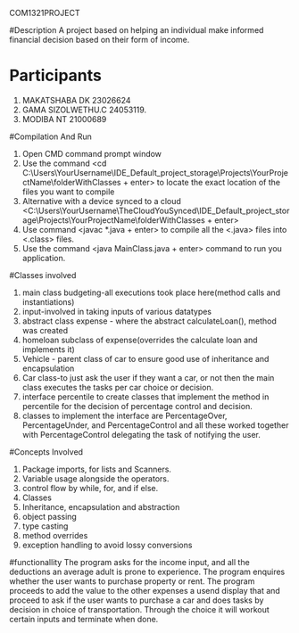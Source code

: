 COM1321PROJECT

#Description
A project based on helping an individual make informed financial decision based on their form of income.

# Participants

1. MAKATSHABA DK 23026624
2. GAMA SIZOLWETHU.C 24053119.
3. MODIBA NT 21000689


#Compilation And Run
1. Open CMD command prompt window 
2. Use the command <cd C:\Users\YourUsername\IDE_Default_project_storage\Projects\YourProjectName\folderWithClasses + enter> to locate the exact location of the files you want to compile
3. Alternative with a device synced to a cloud <C:\Users\YourUsername\TheCloudYouSynced\IDE_Default_project_storage\Projects\YourProjectName\folderWithClasses + enter>
4. Use command <javac *.java + enter> to compile all the <.java> files into <.class> files.
5. Use the command <java MainClass.java + enter> command to run you application.

#Classes involved
1. main class budgeting-all executions took place here(method calls and instantiations)
2. input-involved in taking inputs of various datatypes
3. abstract class expense - where the abstract calculateLoan(), method was created
4. homeloan subclass of expense(overrides the calculate loan and implements it)
5. Vehicle - parent class of car to ensure good use of inheritance and encapsulation
6. Car class-to just ask the user if they want a car, or not then the main class executes the tasks per car choice or decision.
7. interface percentile to create classes that implement the method in percentile for the decision of percentage control and decision.
8. classes to implement the interface are PercentageOver, PercentageUnder, and PercentageControl and all these worked together with PercentageControl delegating the task of notifying the user.

#Concepts Involved
1. Package imports, for lists and Scanners.
2. Variable usage alongside the operators.
3. control flow by while, for, and if else.
4. Classes
5. Inheritance, encapsulation and abstraction
6. object passing
7. type casting
8. method overrides
9. exception handling to avoid lossy conversions

#functionallity
The program asks for the income input, and all the deductions an average adult is prone to experience.
The program enquires whether the user wants to purchase property or rent.
The program proceeds to add the value to the other expenses a usend display that and proceed to ask if the user wants to purchase a car and does tasks by decision in choice of transportation.
Through the choice it will workout certain inputs and terminate when done.
